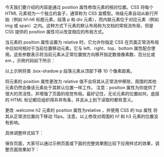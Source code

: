 今天我们要介绍的内容是通过 position 属性修改元素的相对位置。CSS 将每个 HTML 元素视为一个独立的盒子，通常称为 CSS 盒模型。块级元素自动从新行开始（例如 h1-h6 标题元素，段落 p 和 div 元素），而内联元素位于对应元素（例如 img 或 span）之内。这种方式下元素的默认布局称为文档的常规流布局，但是 CSS 提供的 position 属性可以改变相应的布局方式。

当元素的 position 属性设置为 relative 时，它允许你指定 CSS 在页面正常流布局中应如何相对于当前位置移动元素。它与 left、right、top、bottom 属性配合使用。这些参数表示将当前元素从正常位置按方向移开指定数值像素数、百分比或 em 。示例代码如下所示：

<style type="text/css">

.box-shadow p {
    position: relative;
    top: 0.9em;
}

</style>

以上示例将类 .box-shadow p 段落元素从顶部下移 10 个像素距离。

将元素的 position 属性更改为 relative 值不会将其从正常流中移除，周围的其他元素仍然会像该元素处于其默认位置一样工作。 
注意：position 属性为你提供了很大的灵活性，并增强了页面的视觉布局。最好记住，无论元素的位置如何，底层的 HTML 标记都应组织得井井有条，并且从上到下读取时都有意义。

更改  .welcome  h2 元素的 position 属性为relative ，并使用 CSS 的 top 属性 将其从正常流位置向下移动 15px。注意，以上修改对周围的 h1 和 h3 元素的位置没有影响。

具体调整样式如下：

<style type="text/css">

 .welcome  h2 {
    position: relative;
    top: 15px;
 }

</style>

保存页面，大家可以通过示例页面或下面的完整效果图比较下应用样式的效果，调整页面效果如下：




